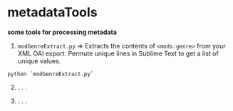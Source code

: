 # metadataTools #

**some tools for processing metadata**


1.   `modGenreExtract.py` => Extracts the contents of `<mods:genre>` from your XML OAI export. Permute unique lines in Sublime Text to get a list of unique values. 


```
python `modGenreExtract.py`

```

2.  . . . 

3.  . . . 





